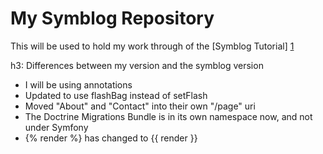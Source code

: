 My Symblog Repository
=====================

This will be used to hold my work through of the [Symblog Tutorial] [1]

h3: Differences between my version and the symblog version

* I will be using annotations
* Updated to use flashBag instead of setFlash
* Moved "About" and "Contact" into their own "/page" uri
* The Doctrine Migrations Bundle is in its own namespace now, and not under Symfony
* {% render %} has changed to {{ render }}

[1]: http://tutorial.symblog.co.uk